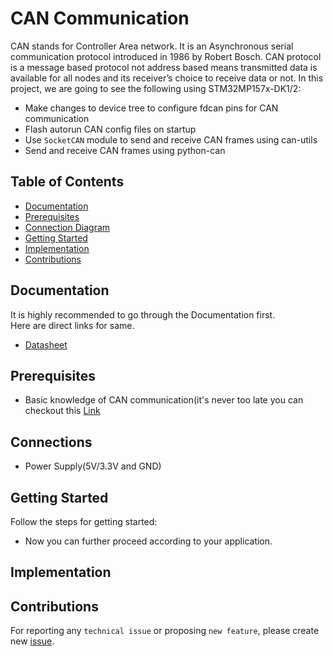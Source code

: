 # CAN Communication
CAN  stands for Controller Area network. It is an Asynchronous serial communication protocol introduced in 1986 by Robert Bosch.
CAN protocol is a message based protocol not address based means transmitted data is available for all nodes and its receiver’s choice to receive data or not.
In this project, we are going to see the following using STM32MP157x-DK1/2:
* Make changes to device tree to configure fdcan pins for CAN communication
* Flash autorun CAN config files on startup
* Use ```SocketCAN```  module to send and receive CAN frames using can-utils
* Send and receive CAN frames using python-can

## Table of Contents
* [Documentation](/can/README.md#documentation)
* [Prerequisites](/can/README.md#prerequisites)
* [Connection Diagram](/can/README.md#connections)
* [Getting Started](/can/README.md#getting-started)
* [Implementation](/can/README.md#implementation)
* [Contributions](/can/README.md#contributions)

## Documentation
It is highly recommended to go through the Documentation first.<br>
Here are direct links for same.<br>
* [Datasheet](https://www.quectel.com/ProductDownload/EC200T.zip) 
## Prerequisites
* Basic knowledge of CAN communication(it's never too late you can checkout this [Link](https://embedclogic.com/can-protocol/)  
## Connections
* Power Supply(5V/3.3V and GND)
## Getting Started
Follow the steps for getting started:
* Now you can further proceed according to your application.
## Implementation
## Contributions

For reporting any ```technical issue``` or proposing ```new feature```, please create new [issue](https://docs.github.com/en/issues/tracking-your-work-with-issues/creating-an-issue).


